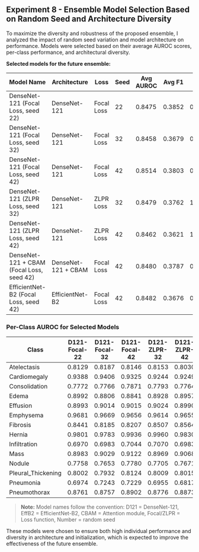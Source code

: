 
## Experiment 8 - Ensemble Model Selection Based on Random Seed and Architecture Diversity

To maximize the diversity and robustness of the proposed ensemble, I analyzed the impact of random seed variation and model architecture on performance. Models were selected based on their average AUROC scores, per-class performance, and architectural diversity.

**Selected models for the future ensemble:**

| Model Name                                 | Architecture         | Loss        | Seed | Avg AUROC | Avg F1  | Loss    |
|---------------------------------------------|----------------------|-------------|------|-----------|---------|---------|
| DenseNet-121 (Focal Loss, seed 22)          | DenseNet-121         | Focal Loss  | 22   | 0.8475    | 0.3852  | 0.0421  |
| DenseNet-121 (Focal Loss, seed 32)          | DenseNet-121         | Focal Loss  | 32   | 0.8458    | 0.3679  | 0.0422  |
| DenseNet-121 (Focal Loss, seed 42)          | DenseNet-121         | Focal Loss  | 42   | 0.8514    | 0.3803  | 0.0415  |
| DenseNet-121 (ZLPR Loss, seed 32)           | DenseNet-121         | ZLPR Loss   | 32   | 0.8479    | 0.3762  | 1.6263  |
| DenseNet-121 (ZLPR Loss, seed 42)           | DenseNet-121         | ZLPR Loss   | 42   | 0.8462    | 0.3621  | 1.6268  |
| DenseNet-121 + CBAM (Focal Loss, seed 42)   | DenseNet-121 + CBAM  | Focal Loss  | 42   | 0.8480    | 0.3787  | 0.0419  |
| EfficientNet-B2 (Focal Loss, seed 42)       | EfficientNet-B2      | Focal Loss  | 42   | 0.8482    | 0.3676  | 0.0423  |

### Per-Class AUROC for Selected Models

| Class                | D121-Focal-22 | D121-Focal-32 | D121-Focal-42 | D121-ZLPR-32 | D121-ZLPR-42 | D121+CBAM-Focal-42 | EffB2-Focal-42 |
|----------------------|:-------------:|:-------------:|:-------------:|:------------:|:------------:|:------------------:|:--------------:|
| Atelectasis          | 0.8129        | 0.8187        | 0.8146        | 0.8153       | 0.8030       | 0.8138             | 0.8168         |
| Cardiomegaly         | 0.9388        | 0.9406        | 0.9325        | 0.9244       | 0.9249       | 0.9364             | 0.9259         |
| Consolidation        | 0.7772        | 0.7766        | 0.7871        | 0.7793       | 0.7764       | 0.7774             | 0.7799         |
| Edema                | 0.8992        | 0.8806        | 0.8841        | 0.8928       | 0.8957       | 0.8950             | 0.9064         |
| Effusion             | 0.8993        | 0.9014        | 0.9015        | 0.9024       | 0.8990       | 0.8991             | 0.9032         |
| Emphysema            | 0.9681        | 0.9669        | 0.9656        | 0.9614       | 0.9655       | 0.9606             | 0.9612         |
| Fibrosis             | 0.8441        | 0.8185        | 0.8207        | 0.8507       | 0.8564       | 0.8379             | 0.8177         |
| Hernia               | 0.9801        | 0.9783        | 0.9936        | 0.9960       | 0.9830       | 0.9973             | 0.9733         |
| Infiltration         | 0.6970        | 0.6983        | 0.7044        | 0.7070       | 0.6983       | 0.7058             | 0.7093         |
| Mass                 | 0.8983        | 0.9029        | 0.9122        | 0.8969       | 0.9068       | 0.9077             | 0.8974         |
| Nodule               | 0.7758        | 0.7653        | 0.7780        | 0.7705       | 0.7671       | 0.7648             | 0.7848         |
| Pleural_Thickening   | 0.8002        | 0.7932        | 0.8124        | 0.8009       | 0.8015       | 0.7932             | 0.7845         |
| Pneumonia            | 0.6974        | 0.7243        | 0.7229        | 0.6955       | 0.6817       | 0.7054             | 0.7338         |
| Pneumothorax         | 0.8761        | 0.8757        | 0.8902        | 0.8776       | 0.8873       | 0.8781             | 0.8808         |

> **Note:**
> Model names follow the convention:  D121 = DenseNet-121, EffB2 = EfficientNet-B2, CBAM = Attention module, Focal/ZLPR = Loss function, Number = random seed

These models were chosen to ensure both high individual performance and diversity in architecture and initialization, which is expected to improve the effectiveness of the future ensemble.
